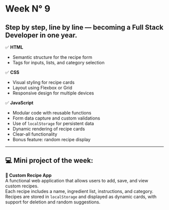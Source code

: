 # Week N° 9

## Step by step, line by line — becoming a Full Stack Developer in one year.

✅ **HTML**  
- Semantic structure for the recipe form  
- Tags for inputs, lists, and category selection

✅ **CSS**  
- Visual styling for recipe cards  
- Layout using Flexbox or Grid  
- Responsive design for multiple devices

✅ **JavaScript**  
- Modular code with reusable functions  
- Form data capture and custom validations  
- Use of `localStorage` for persistent data  
- Dynamic rendering of recipe cards  
- Clear-all functionality  
- Bonus feature: random recipe display

---

## 💻 Mini project of the week:  
**📒 Custom Recipe App**  
A functional web application that allows users to add, save, and view custom recipes.  
Each recipe includes a name, ingredient list, instructions, and category. Recipes are stored in `localStorage` and displayed as dynamic cards, with support for deletion and random suggestions.